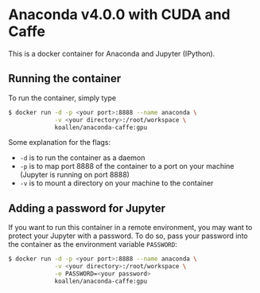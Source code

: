 # Anaconda v4.0.0 with CUDA and Caffe

This is a docker container for Anaconda and Jupyter (IPython).

## Running the container
To run the container, simply type
```bash
$ docker run -d -p <your port>:8888 --name anaconda \
             -v <your directory>:/root/workspace \
             koallen/anaconda-caffe:gpu
```
Some explanation for the flags:
- `-d` is to run the container as a daemon
- `-p` is to map port 8888 of the container to a port on your machine (Jupyter is running on port 8888)
- `-v` is to mount a directory on your machine to the container

## Adding a password for Jupyter
If you want to run this container in a remote environment, you may want to protect your
Jupyter with a password. To do so, pass your password into the container as the environment
variable `PASSWORD`:
```bash
$ docker run -d -p <your port>:8888 --name anaconda \
             -v <your directory>:/root/workspace \
             -e PASSWORD=<your password>
             koallen/anaconda-caffe:gpu
```
